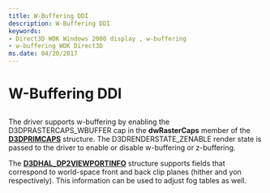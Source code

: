 ```yaml
---
title: W-Buffering DDI
description: W-Buffering DDI
keywords:
- Direct3D WDK Windows 2000 display , w-buffering
- w-buffering WDK Direct3D
ms.date: 04/20/2017
---
```


# W-Buffering DDI


## <span id="ddk_w_buffering_ddi_gg"></span><span id="DDK_W_BUFFERING_DDI_GG"></span>


The driver supports w-buffering by enabling the D3DPRASTERCAPS\_WBUFFER cap in the **dwRasterCaps** member of the [**D3DPRIMCAPS**](/windows-hardware/drivers/ddi/d3dcaps/ns-d3dcaps-_d3dprimcaps) structure. The D3DRENDERSTATE\_ZENABLE render state is passed to the driver to enable or disable w-buffering or z-buffering.

The [**D3DHAL\_DP2VIEWPORTINFO**](/windows-hardware/drivers/ddi/d3dhal/ns-d3dhal-_d3dhal_dp2viewportinfo) structure supports fields that correspond to world-space front and back clip planes (hither and yon respectively). This information can be used to adjust fog tables as well.

 

